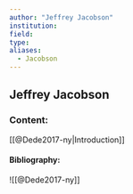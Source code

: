 ```yaml
---
author: "Jeffrey Jacobson"
institution:
field:
type:
aliases:
  - Jacobson
---
```


## Jeffrey Jacobson

### Content:
[[@Dede2017-ny|Introduction]]

#### Bibliography:

![[@Dede2017-ny]]